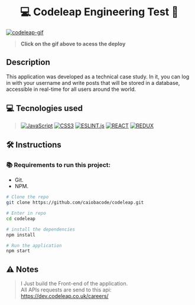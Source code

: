 <h1 align="center">💻 Codeleap Engineering Test 🧪</h1>

<a href="https://codeleap-seven.vercel.app/signup" target="_blank"><img alt="codeleap-gif" src="./codeleap.gif"></a>

> <strong>Click on the gif above to acess the deploy</strong>


## Description
<p>This application was developed as a technical case study. In it, you can log in with your username and write posts that will be stored in a database, accessible in real-time for all users around the world.</p>

## 💻 Tecnologies used
> [![JavaScript][JavaScript]][JavaScript-url]
[![CSS3][CSS3]][CSS3-url]
[![ESLINT.js][ESLINT]][ESLINT-url]
[![REACT][REACT]][REACT-url]
[![REDUX][REDUX]][REDUX-url]

## 🛠️ Instructions

### 📚 Requirements to run this project:
- Git.
- NPM.

```bash
# Clone the repo
git clone https://github.com/caiobacode/codeleap.git

# Enter in repo
cd codeleap

# install the dependencies
npm install

# Run the application
npm start
```

## ⚠️ Notes

> I Just build the Front-end of the application.<br/>
> All APIs requests are send to this api: https://dev.codeleap.co.uk/careers/


[JavaScript]: https://img.shields.io/badge/-JavaScript-F7DF1E?style=for-the-badge&logo=node.js&logoColor=black
[JavaScript-url]: https://www.javascript.com
[REACT]: https://img.shields.io/badge/-React.js-20232A?style=for-the-badge&logo=react
[REACT-url]: https://legacy.reactjs.org/docs/getting-started.html

[REDUX]: https://img.shields.io/badge/-Redux-764abc?style=for-the-badge&logo=redux&logoColor=black
[REDUX-url]: https://redux.js.org

[CSS3]: https://img.shields.io/badge/css_3-1572B6?style=for-the-badge&logo=css3&logoColor=white
[CSS3-url]: https://developer.mozilla.org/pt-BR/docs/Web/CSS

[ESLINT]: https://img.shields.io/badge/-Eslint-4B32C3?style=for-the-badge&logo=eslint&logoColor=black
[ESLINT-url]: https://eslint.org
